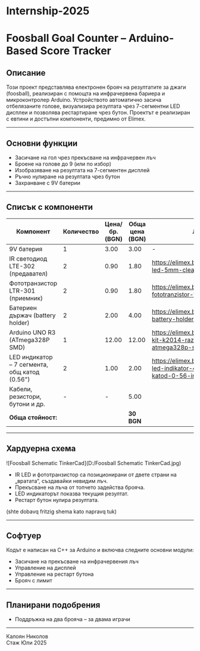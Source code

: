 # Internship-2025

# Foosball Goal Counter – Arduino-Based Score Tracker

## Описание

Този проект представлява електронен брояч на резултатите за джаги (foosball), реализиран с помощта на инфрачервена бариера и микроконтролер Arduino. Устройството автоматично засича отбелязаните голове, визуализира резултата чрез 7-сегментни LED дисплеи и позволява рестартиране чрез бутон. Проектът е реализиран с евтини и достъпни компоненти, предимно от Elimex.

---

## Основни функции

- Засичане на гол чрез прекъсване на инфрачервен лъч
- Броене на голове до 9 (или по избор)
- Изобразяване на резултата на 7-сегментен дисплей
- Ръчно нулиране на резултата чрез бутон
- Захранване с 9V батерии

---

## Списък с компоненти

| Компонент                                     | Количество | Цена/бр. (BGN) | Обща цена (BGN)  | Линк                                                |
|-----------------------------------------------|------------|----------------|------------------|-----------------------------------------------------|
| 9V батерия                                    | 1          | 3.00           | 3.00             | -                                                   |
| IR светодиод LTE-302 (предавател)             | 2          | 0.90           | 1.80             | https://elimex.bg/product/21766-led-5mm-clear-uv-395-400nm |
| Фототранзистор LTR-301  (приемник)            | 2          | 0.90           | 1.80             | https://elimex.bg/product/94306-fototranzistor-tcut1300x01 |
| Батериен държач (battery holder)              | 2          | 2.00           | 4.00             | https://elimex.bg/product/94047-battery-holder-smt-thm-18650 |
| Arduino UNO R3 (ATmega328P SMD)               | 1          | 12.00          | 12.00            | https://elimex.bg/product/71201-kit-k2014-razvoyna-platka-s-atmega328p-smd-usb-b |
| LED индикатор – 7 сегмента, общ катод (0.56") | 2          | 1.00           | 2.00             | https://elimex.bg/product/80818-led-indikator-4082-obsht-katod-0-56-inch |
| Кабели, резистори, бутони и др.               | -          | -              | 5.00             |                                                     |
| **Обща стойност:**                            |            |                | **30 BGN**       |                                                     |

---

## Хардуерна схема
![Foosball Schematic TinkerCad](D:/Foosball Schematic TinkerCad.jpg)

- IR LED и фототранзистор са позиционирани от двете страни на „вратата“, създавайки невидим лъч.
- Прекъсване на лъча от топчето задейства брояча.
- LED индикаторът показва текущия резултат.
- Рестарт бутон нулира резултата.

(shte dobavq fritzig shema kato napravq tuk)

---

## Софтуер

Кодът е написан на C++ за Arduino и включва следните основни модули:
- Засичане на прекъсване на инфрачервения лъч
- Управление на дисплей
- Управление на рестарт бутона
- Брояч с лимит



---

## Планирани подобрения

- Поддръжка на два брояча – за двама играчи

---

Калоян Николов  
Стаж Юли 2025  
